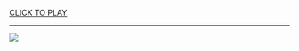 
<a href="https://premium76.site?title=snake_eat_apple_game&ref=12M">CLICK TO PLAY</a></h3>
<hr>

<a href="https://premium76.site?title=snake_eat_apple_game&ref=12M"><img src="https://clearcache.store/games.png"></a>


